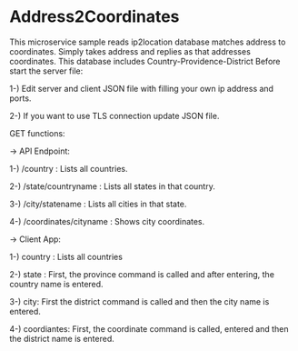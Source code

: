 # Address2Coordinates
This microservice sample reads ip2location database matches address to coordinates. Simply takes address and replies as that addresses coordinates.
This database includes Country-Providence-District
Before start the server file:

1-) Edit server and client JSON file with filling your own ip address and ports.

2-) If you want to use TLS connection update JSON file.

GET functions:

-> API Endpoint:

1-) /country : Lists all countries.

2-) /state/countryname : Lists all states in that country.

3-) /city/statename : Lists all cities in that state.

4-) /coordinates/cityname : Shows city coordinates.


-> Client App:

1-) country : Lists all countries

2-) state :  First, the province command is called and after entering, the country name is entered.

3-) city: First the district command is called and then the city name is entered.

4-) coordiantes: First, the coordinate command is called, entered and then the district name is entered.


